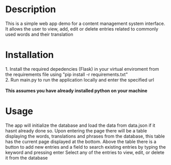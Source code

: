 <h1>Description</h1>
This is a simple web app demo for a content management system interface. It allows the user to view, add, edit or delete entries related to commonly used words and their translation

<h1>Installation</h1>
1. Install the required depedencies (Flask) in your virtual enviroment from the requirements file using "pip install -r requirements.txt"<br>
2. Run main.py to run the application locally and enter the specified url<br><br>
<b>This assumes you have already installed python on your machine</b>

<h1>Usage</h1>
The app will initialize the database and load the data from data.json if it hasnt already done so.
Upon entering the page there will be a table displaying the words, translations and phrases from the database, this table has the current page displayed at the bottom.
Above the table there is a button to add new entries and a field to search existing entries by typing the keyword and pressing enter
Select any of the entries to view, edit, or delete it from the database
